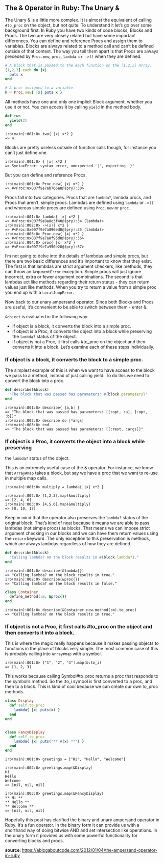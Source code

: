 ## The & Operator in Ruby: The Unary &
The Unary & is a little more complex. It is almost the equivalent of calling ```#to_proc``` on the object, but not quite. To understand it let’s go over some background first. In Ruby you have two kinds of code blocks, Blocks and Procs. The two are very closely related but have some important differences. You can define and reference Procs and assign them to variables. Blocks are always related to a method call and can’t be defined outside of that context. The way you tell them apart is that Procs are always preceded by ```Proc.new```, ```proc```, ```lambda or ->()``` when they are defined.
```ruby
# A block that is passed to the each function on the [1,2,3] Array.
[1,2,3].each do |x|
  puts x
end

# A proc assigned to a variable.
k = Proc.new{ |x| puts x }
```
All methods have one and only one implicit Block argument, whether you use it or not. You can access it by calling ```yield``` in the method body.
```ruby
def two
  yield(2)
end
```
```
irb(main):001:0> two{ |x| x*2 }
=> 4
```
Blocks are pretty useless outside of function calls though, for instance you can’t just define one.
```
irb(main):001:0> { |x| x*2 }
=> SyntaxError: syntax error, unexpected '|', expecting '}'
```
But you can define and reference Procs.
```
irb(main):001:0> Proc.new{ |x| x*2 }
=> #<Proc:0x007f9e7ab766a8@(pry):30>
```
Procs fall into two categories. Procs that are ```lambda?```, lambda procs, and Procs that aren’t, simple procs. Lambdas are defined using ```lambda``` or ```->()``` and whereas simple procs are defined using ```Proc.new``` or ```proc```.
```
irb(main):001:0> lambda{ |x| x*2 }
=> #<Proc:0x007f9e8a8c3f40@(pry):34 (lambda)>
irb(main):002:0> ->(x){ x*2 }
=> #<Proc:0x007f9e7a896ed8@(pry):35 (lambda)>
irb(main):003:0> Proc.new{ |x| x*2 }
=> #<Proc:0x007f9e7a8f95d8@(pry):36>
irb(main):004:0> proc{ |x| x*2 }
=> #<Proc:0x007f9e7a950e28@(pry):37>
```
I’m not going to delve into the details of lambdas and simple procs, but there are two basic differences and it’s important to know that they exist. The first is that lambdas are strict argument checkers, like methods, they can throw an ```ArgumentError``` exception. Simple procs will just ignore incorrect, extra or fewer argument combinations. The second is that lambdas act like methods regarding their return status - they can return values just like methods. When you try to return a value from a simple proc you end up with a ```LocalJumpError```.

Now back to our unary ampersand operator. Since both Blocks and Procs are useful, it’s convenient to be able to switch between them - enter &.

```&object``` is evaluated in the following way:
- if object is a block, it converts the block into a simple proc.
- if object is a Proc, it converts the object into a block while preserving the ```lambda?``` status of the object.
- if object is not a Proc, it first calls #to_proc on the object and then converts it into a block.
Let’s examine each of these steps individually.

### If object is a block, it converts the block to a simple proc.
The simplest example of this is when we want to have access to the block we pass to a method, instead of just calling yield. To do this we need to convert the block into a proc.
```ruby
def describe(&block)
  "The block that was passed has parameters: #{block.parameters}"
end
```
```
irb(main):001:0> describe{ |a,b| }
=> "The block that was passed has parameters: [[:opt, :a], [:opt, :b]]"
irb(main):002:0> describe do |*args|
irb(main):003:0> end
=> "The block that was passed has parameters: [[:rest, :args]]"
```
### If object is a Proc, it converts the object into a block while preserving
the ```lambda?``` status of the object.

This is an extremely useful case of the & operator. For instance, we know that ```Array#map``` takes a block, but say we have a proc that we want to re-use in multiple map calls.

```
irb(main):001:0> multiply = lambda{ |x| x*2 }

irb(main):002:0> [1,2,3].map(&multiply)
=> [2, 4, 6]
irb(main):003:0> [4,5,6].map(&multiply)
=> [8, 10, 12]
```
Keep in mind that the operator also preserves the ```lambda?``` status of the original block. That’s kind of neat because it means we are able to pass lambdas (not simple procs) as blocks. That means we can impose strict argument checking in our blocks and we can have them return values using the ```return``` keyword. The only exception to this preservation is methods, which are always lambdas regardless of how they are defined.
```ruby
def describe(&block)
  "Calling lambda? on the block results in #{block.lambda?}."
end
```
```
irb(main):001:0> describe(&lambda{})
=> "Calling lambda? on the block results in true."
irb(main):002:0> describe(&proc{})
=> "Calling lambda? on the block results in false."
```
```ruby
class Container
  define_method(:m, &proc{})
end
```
```
irb(main):001:0> describe(&Container.new.method(:m).to_proc)
=> "Calling lambda? on the block results in true."
```
### If object is not a Proc, it first calls #to_proc on the object and then converts it into a block.
This is where the magic really happens because it makes passing objects to functions in the place of blocks very simple. The most common case of this is probably calling into ```Array#map``` with a symbol.
```
irb(main):001:0> ["1", "2", "3"].map(&:to_i)
=> [1, 2, 3]
```
This works because calling Symbol#to_proc returns a proc that responds to the symbol’s method. So the :to_i symbol is first converted to a proc, and then to a block. This is kind of cool because we can create our own to_proc methods.
```ruby
class Display
  def self.to_proc
    lambda{ |x| puts(x) }
  end
end


class FancyDisplay
  def self.to_proc
    lambda{ |x| puts("** #{x} **") }
  end
end
```
```
irb(main):001:0> greetings = ["Hi", "Hello", "Welcome"]

irb(main):002:0> greetings.map(&Display)
Hi
Hello
Welcome
=> [nil, nil, nil]

irb(main):003:0> greetings.map(&FancyDisplay)
** Hi **
** Hello **
** Welcome **
=> [nil, nil, nil]
```
Hopefully this post has clarified the binary and unary ampersand operator in Ruby. It’s a fun operator. In the binary form it can provide us with a shorthand way of doing bitwise AND and set intersection like operations. In the unary form it provides us with some powerful functionality for converting blocks and procs.

**source**: https://ablogaboutcode.com/2012/01/04/the-ampersand-operator-in-ruby

